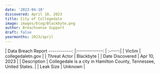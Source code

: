 ```yaml
---
date: '2023-04-10'
discovered: April 10, 2023
title: City of Collegedale
image: images/blog/Blackbyte.png
author: Breachsense Support
draft: false
yearmonths: 2023/april
---
```



| Data Breach Report
------------:     |:-------------:    | :-----:|
| Victim      | collegedaletn.gov      | 
| Threat Actor      | Blackbyte      | 
| Date Discovered      | Apr 10, 2023      | 
| Description      | Collegedale is a city in Hamilton County, Tennessee, United States.      | 
| Leak Size      | Unknown      | 

